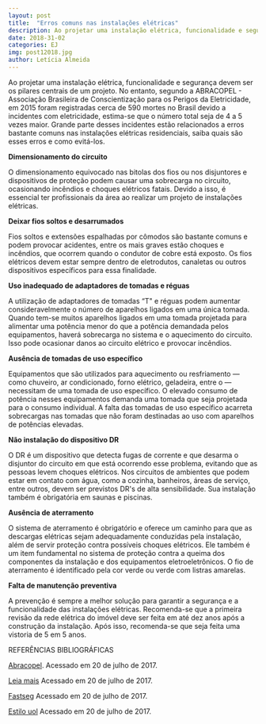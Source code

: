 ```yaml
---
layout: post
title:  "Erros comuns nas instalações elétricas"
description: Ao projetar uma instalação elétrica, funcionalidade e segurança devem ser os pilares centrais de um projeto. No entanto,[...]
date: 2018-31-02
categories: EJ
img: post12018.jpg
author: Letícia Almeida
---
```


Ao projetar uma instalação elétrica, funcionalidade e segurança devem ser os pilares centrais de um projeto. No entanto, segundo a ABRACOPEL - Associação Brasileira de Conscientização para os Perigos da Eletricidade, em 2015 foram registradas cerca de 590 mortes no Brasil devido a incidentes com eletricidade, estima-se que o número total seja de 4 a 5 vezes maior. Grande parte desses incidentes estão relacionados a erros bastante comuns nas instalações elétricas residenciais, saiba quais são esses erros e como evitá-los.

**Dimensionamento do circuito**

O dimensionamento equivocado nas bitolas dos fios ou nos disjuntores e dispositivos de proteção podem causar uma sobrecarga no circuito, ocasionando incêndios e choques elétricos fatais. Devido a isso, é essencial ter profissionais da área ao realizar um projeto de instalações elétricas.

**Deixar fios soltos e desarrumados**

Fios soltos e extensões espalhadas por cômodos são bastante comuns e podem provocar acidentes, entre os mais graves estão choques e incêndios, que ocorrem quando o condutor de cobre está exposto. Os fios elétricos devem estar sempre dentro de eletrodutos, canaletas ou outros dispositivos específicos para essa finalidade.

**Uso inadequado de adaptadores de tomadas e réguas**
	
A utilização de adaptadores de tomadas “T" e réguas podem aumentar consideravelmente o número de aparelhos ligados em uma única tomada. Quando tem-se muitos aparelhos ligados em uma tomada projetada para alimentar uma potência menor do que a potência demandada pelos equipamentos, haverá sobrecarga no sistema e o aquecimento do circuito. Isso pode ocasionar danos ao circuito elétrico e provocar incêndios.

**Ausência de tomadas de uso específico**

Equipamentos que são utilizados para aquecimento ou resfriamento — como chuveiro, ar condicionado, forno elétrico, geladeira, entre o — necessitam de uma tomada de uso específico. O elevado consumo de potência nesses equipamentos demanda uma tomada que seja projetada para o consumo individual. A falta das tomadas de uso específico acarreta sobrecargas nas tomadas que não foram destinadas ao uso com aparelhos de potências elevadas.

**Não instalação do dispositivo DR**

O DR é um dispositivo que detecta fugas de corrente e que desarma o disjuntor do circuito  em que está ocorrendo esse problema, evitando que as pessoas levem choques elétricos. Nos circuitos de ambientes que podem estar em contato com água, como a cozinha, banheiros, áreas de serviço, entre outros, devem ser previstos DR's de alta sensibilidade. Sua instalação também é obrigatória em saunas e piscinas.

**Ausência de aterramento**

O sistema de aterramento é obrigatório e oferece um caminho para que as descargas elétricas sejam adequadamente conduzidas pela instalação, além de servir proteção contra possíveis choques elétricos. Ele também é um item fundamental no sistema de proteção contra a queima dos componentes da instalação e dos equipamentos eletroeletrônicos. O fio de aterramento é identificado pela cor verde ou verde com listras amarelas.

**Falta de manutenção preventiva**

A prevenção é sempre a melhor solução para garantir a segurança e a funcionalidade das instalações elétricas. Recomenda-se que a primeira revisão da rede elétrica do imóvel deve ser feita em até dez anos após a construção da instalação. Após isso, recomenda-se que seja feita uma vistoria de 5 em 5 anos.


REFERÊNCIAS BIBLIOGRÁFICAS 

[Abracopel](http://abracopel.org/estatisticas/). Acessado em 20 de julho de 2017.

[Leia mais](http://leiamais.ba/2016/02/29/veja-12-erros-que-comprometem-instalacao-eletrica-de-uma-residencia) Acessado em 20 de julho de 2017.

[Fastseg](http://fastseg.blogspot.com.br/2016/07/os-principais-erros-em-uma-instalacao-eletrica.html) Acessado em 20 de julho de 2017.

[Estilo uol](https://estilo.uol.com.br/casa-e-decoracao/listas/gambiarras-eletricas-sao-comuns-conheca-os-riscos-e-elimine-as.htm) Acessado em 20 de julho de 2017.
 

